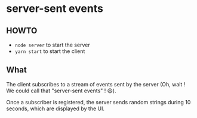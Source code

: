 # server-sent events

## HOWTO
- `node server` to start the server
- `yarn start` to start the client

## What
The client subscribes to a stream of events sent by the server (Oh, wait ! We could call that "server-sent events" ! 😃).

Once a subscriber is registered, the server sends random strings during 10 seconds, which are displayed by the UI.

